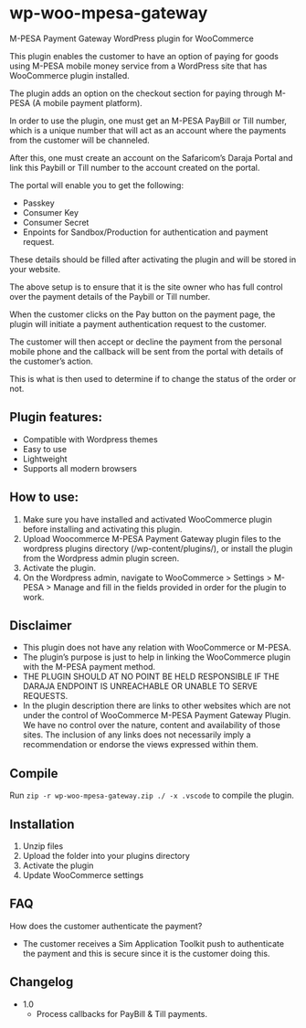 # wp-woo-mpesa-gateway

M-PESA Payment Gateway WordPress plugin for WooCommerce

This plugin enables the customer to have an option of paying for goods using M-PESA mobile money service from a WordPress site that has WooCommerce plugin installed.

The plugin adds an option on the checkout section for paying through M-PESA (A mobile payment platform).

In order to use the plugin, one must get an M-PESA PayBill or Till number, which is a unique number that will act as an account where the payments from the customer will be channeled.

After this, one must create an account on the Safaricom’s Daraja Portal and link this Paybill or Till number to the account created on the portal.

The portal will enable you to get the following:

- Passkey
- Consumer Key
- Consumer Secret
- Enpoints for Sandbox/Production for authentication and payment request.

These details should be filled after activating the plugin and will be stored in your website.

The above setup is to ensure that it is the site owner who has full control over the payment details of the Paybill or Till number.

When the customer clicks on the Pay button on the payment page, the plugin will initiate a payment authentication request to the customer.

The customer will then accept or decline the payment from the personal mobile phone and the callback will be sent from the portal with details of the customer’s action.

This is what is then used to determine if to change the status of the order or not.

## Plugin features:

- Compatible with Wordpress themes
- Easy to use
- Lightweight
- Supports all modern browsers

## How to use:

1. Make sure you have installed and activated WooCommerce plugin before installing and activating this plugin.
2. Upload Woocommerce M-PESA Payment Gateway plugin files to the wordpress plugins directory (/wp-content/plugins/), or install the plugin from the Wordpress admin plugin screen.
3. Activate the plugin.
4. On the Wordpress admin, navigate to WooCommerce > Settings > M-PESA > Manage and fill in the fields provided in order for the plugin to work.

## Disclaimer

- This plugin does not have any relation with WooCommerce or M-PESA.
- The plugin’s purpose is just to help in linking the WooCommerce plugin with the M-PESA payment method.
- THE PLUGIN SHOULD AT NO POINT BE HELD RESPONSIBLE IF THE DARAJA ENDPOINT IS UNREACHABLE OR UNABLE TO SERVE REQUESTS.
- In the plugin description there are links to other websites which are not under the control of WooCommerce M-PESA Payment Gateway Plugin. We have no control over the nature, content and availability of those sites. The inclusion of any links does not necessarily imply a recommendation or endorse the views expressed within them.

## Compile

Run `zip -r wp-woo-mpesa-gateway.zip ./ -x .vscode` to compile the plugin.

## Installation

1. Unzip files
2. Upload the folder into your plugins directory
3. Activate the plugin
4. Update WooCommerce settings

## FAQ

How does the customer authenticate the payment?

- The customer receives a Sim Application Toolkit push to authenticate the payment and this is secure since it is the customer doing this.

## Changelog

- 1.0
  - Process callbacks for PayBill & Till payments.
